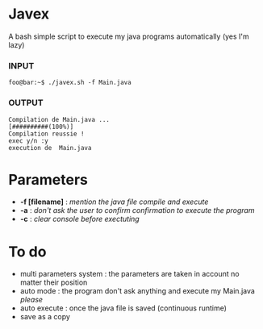 # Javex
A bash simple script to execute my java programs automatically (yes I'm lazy)

### INPUT
```console
foo@bar:~$ ./javex.sh -f Main.java
```
### OUTPUT
```console
Compilation de Main.java ...
[##########(100%)]
Compilation reussie !
exec y/n :y
execution de  Main.java
```

# Parameters 
+ **-f [filename]** : _mention the java file compile and execute_
+ **-a** : _don't ask the user to confirm confirmation to execute the program_
+ **-c** : _clear console before exectuting_


# To do
- multi parameters system : the parameters are taken in account no matter their position
- auto mode : the program don't ask anything and execute my Main.java _please_
- auto execute : once the java file is saved (continuous runtime)
- save as a copy 
